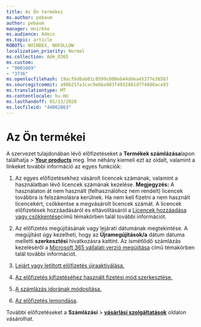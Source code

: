 ```yaml
---
title: Az Ön termékei
ms.author: pebaum
author: pebaum
manager: mnirkhe
ms.audience: Admin
ms.topic: article
ROBOTS: NOINDEX, NOFOLLOW
localization_priority: Normal
ms.collection: Adm_O365
ms.custom:
- "9001669"
- "3736"
ms.openlocfilehash: 19acf6d8ab01c0599c088eb44ddea45377e36567
ms.sourcegitcommit: a98b25fa3cac9ebba983f4932881d774880aca93
ms.translationtype: MT
ms.contentlocale: hu-HU
ms.lasthandoff: 05/13/2020
ms.locfileid: "44062863"
---
```

# <a name="your-products"></a>Az Ön termékei

A szervezet tulajdonában lévő előfizetéseket a **Termékek számlázása**lapon találhatja  >  **[Your products](https://go.microsoft.com/fwlink/p/?linkid=842054)** meg. Íme néhány kiemeli ezt az oldalt, valamint a linkeket további információ az egyes funkciók:

1. Az egyes előfizetésekhez vásárolt licencek számának, valamint a használatban lévő licencek számának kezelése.  **Megjegyzés:** A használaton át nem használt (felhasználóhoz nem rendelt) licencek továbbra is felszámolásra kerülnek.  Ha nem kell fizetni a nem használt licencekért, csökkentse a megvásárolt licencek számát. A licencek előfizetések hozzáadásáról és eltávolításáról a [Licencek hozzáadása vagy csökkentése](https://docs.microsoft.com/alchemyinsights/how-to-add-or-reduce-licenses)című témakörben talál további információt.

2. Az előfizetés megújításának vagy lejárati dátumának megtekintése.  A megújítást úgy kezelheti, hogy az **Újramegújítások/a** dátum dátuma melletti **szerkesztési** hivatkozásra kattint.  Az ismétlődő számlázás kezeléséről a [Microsoft 365 vállalati verzió megújítása](https://go.microsoft.com/fwlink/?linkid=2119216) című témakörben talál további információt.

3. [Lejárt vagy letiltott előfizetés újraaktiválása.](https://go.microsoft.com/fwlink/?linkid=2117519)

4. [Az előfizetés kifizetéséhez használt fizetési mód szerkesztése.](https://go.microsoft.com/fwlink/?linkid=2117167)

5. [A számlázás idorának módosítása.](https://go.microsoft.com/fwlink/?linkid=2119112)

6. [Az előfizetés lemondása](https://go.microsoft.com/fwlink/?linkid=2119113).

További előfizetéseket a **Számlázási**  >  [**vásárlási szolgáltatások**](https://go.microsoft.com/fwlink/p/?linkid=868433) oldalon vásárolhat.

